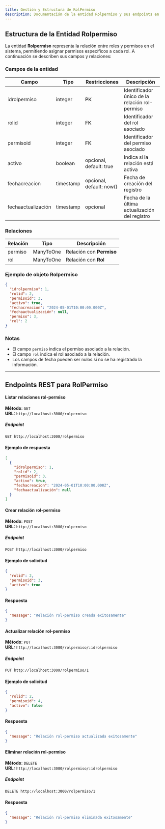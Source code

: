 ```yaml
---
title: Gestión y Estructura de RolPermiso
description: Documentación de la entidad Rolpermiso y sus endpoints en la base de datos
---
```


## Estructura de la Entidad Rolpermiso

La entidad **Rolpermiso** representa la relación entre roles y permisos en el sistema, permitiendo asignar permisos específicos a cada rol. A continuación se describen sus campos y relaciones:

### Campos de la entidad

| Campo              | Tipo      | Restricciones            | Descripción                                    |
| ------------------ | --------- | ------------------------ | ---------------------------------------------- |
| idrolpermiso       | integer   | PK                       | Identificador único de la relación rol-permiso |
| rolid              | integer   | FK                       | Identificador del rol asociado                 |
| permisoid          | integer   | FK                       | Identificador del permiso asociado             |
| activo             | boolean   | opcional, default: true  | Indica si la relación está activa              |
| fechacreacion      | timestamp | opcional, default: now() | Fecha de creación del registro                 |
| fechaactualización | timestamp | opcional                 | Fecha de la última actualización del registro  |

### Relaciones

| Relación | Tipo      | Descripción              |
| -------- | --------- | ------------------------ |
| permiso  | ManyToOne | Relación con **Permiso** |
| rol      | ManyToOne | Relación con **Rol**     |

### Ejemplo de objeto Rolpermiso

```json
{
  "idrolpermiso": 1,
  "rolid": 2,
  "permisoid": 3,
  "activo": true,
  "fechacreacion": "2024-05-01T10:00:00.000Z",
  "fechaactualización": null,
  "permiso": 3,
  "rol": 2
}
```

### Notas

- El campo `permiso` indica el permiso asociado a la relación.
- El campo `rol` indica el rol asociado a la relación.
- Los campos de fecha pueden ser nulos si no se ha registrado la información.

---

## Endpoints REST para RolPermiso

#### Listar relaciones rol-permiso

**Método:** `GET`  
**URL:** `http://localhost:3000/rolpermiso`

##### Endpoint

```bash
GET http://localhost:3000/rolpermiso
```

#### Ejemplo de respuesta

```json
[
  {
    "idrolpermiso": 1,
    "rolid": 2,
    "permisoid": 3,
    "activo": true,
    "fechacreacion": "2024-05-01T10:00:00.000Z",
    "fechaactualización": null
  }
]
```

#### Crear relación rol-permiso

**Método:** `POST`  
**URL:** `http://localhost:3000/rolpermiso`

##### Endpoint

```bash
POST http://localhost:3000/rolpermiso
```

#### Ejemplo de solicitud

```json
{
  "rolid": 2,
  "permisoid": 3,
  "activo": true
}
```

#### Respuesta

```json
{
  "message": "Relación rol-permiso creada exitosamente"
}
```

#### Actualizar relación rol-permiso

**Método:** `PUT`  
**URL:** `http://localhost:3000/rolpermiso/:idrolpermiso`

##### Endpoint

```bash
PUT http://localhost:3000/rolpermiso/1
```

#### Ejemplo de solicitud

```json
{
  "rolid": 2,
  "permisoid": 4,
  "activo": false
}
```

#### Respuesta

```json
{
  "message": "Relación rol-permiso actualizada exitosamente"
}
```

#### Eliminar relación rol-permiso

**Método:** `DELETE`  
**URL:** `http://localhost:3000/rolpermiso/:idrolpermiso`

##### Endpoint

```bash
DELETE http://localhost:3000/rolpermiso/1
```

#### Respuesta

```json
{
  "message": "Relación rol-permiso eliminada exitosamente"
}
```

